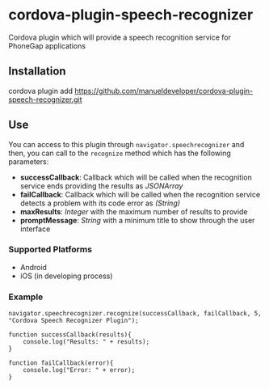 <!---
	Licensed to the Apache Software Foundation (ASF) under one
	or more contributor license agreements.  See the NOTICE file
	distributed with this work for additional information
	regarding copyright ownership.  The ASF licenses this file
	to you under the Apache License, Version 2.0 (the
	"License"); you may not use this file except in compliance
	with the License.  You may obtain a copy of the License at

	  http://www.apache.org/licenses/LICENSE-2.0

	Unless required by applicable law or agreed to in writing,
	software distributed under the License is distributed on an
	"AS IS" BASIS, WITHOUT WARRANTIES OR CONDITIONS OF ANY
	KIND, either express or implied.  See the License for the
	specific language governing permissions and limitations
	under the License.
-->

cordova-plugin-speech-recognizer
================================

Cordova plugin which will provide a speech recognition service for PhoneGap applications

## Installation

cordova plugin add https://github.com/manueldeveloper/cordova-plugin-speech-recognizer.git

## Use

You can access to this plugin through `navigator.speechrecognizer` and then, you can call to the `recognize` method which has the following parameters:

- __successCallback__: Callback which will be called when the recognition service ends providing the results as _JSONArray_
- __failCallback__: Callback which will be called when the recognition service detects a problem with its code error as _(String)_
- __maxResults__: _Integer_ with the maximum number of results to provide
- __promptMessage__: _String_ with a minimum title to show through the user interface

### Supported Platforms

- Android
- iOS (in developing process)

### Example

	navigator.speechrecognizer.recognize(successCallback, failCallback, 5, "Cordova Speech Recognizer Plugin");
	
	function successCallback(results){
		console.log("Results: " + results);
	}
	
	function failCallback(error){
		console.log("Error: " + error);
	}
